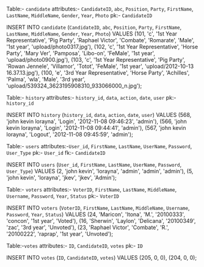Table:- `candidate`
attributes:-  `CandidateID`, `abc`, `Position`, `Party`, `FirstName`, `LastName`, `MiddleName`, `Gender`, `Year`, `Photo`
pk:- `CandidateID`


INSERT INTO `candidate` (`CandidateID`, `abc`, `Position`, `Party`, `FirstName`, `LastName`, `MiddleName`, `Gender`, `Year`, `Photo`) VALUES
(101, 'c', '1st Year Representative', 'Pig Party', 'Raphael Victor', 'Combate', 'Romarate', 'Male', '1st year', 'upload/photo0317.jpg'),
(102, 'c', '1st Year Representative', 'Horse Party', 'Mary Ver', 'Pamposa', 'Libo-on', 'FeMale', '1st year', 'upload/photo0900.jpg'),
(103, 'c', '1st Year Representative', 'Pig Party', 'Rowan Jennele', 'Villamor', 'Totot', 'FeMale', '1st year', 'upload/2012-10-13 16.37.13.jpg'),
(100, 'e', '3rd Year Representative', 'Horse Party', 'Achilles', 'Palma', 'wla', 'Male', '3rd year', 'upload/539324_3623195908310_933066000_n.jpg');






Table:- `history`
attributes:- `history_id`, `data`, `action`, `date`, `user`
pk:- `history_id`

INSERT INTO `history` (`history_id`, `data`, `action`, `date`, `user`) VALUES
(568, 'john kevin lorayna', 'Login', '2012-11-08 09:46:23', 'admin'),
(566, 'john kevin lorayna', 'Login', '2012-11-08 09:44:41', 'admin'),
(567, 'john kevin lorayna', 'Logout', '2012-11-08 09:45:59', 'admin');





Table:- `users`
attributes:-`User_id`, `FirstName`, `LastName`, `UserName`, `Password`, `User_Type`
pk:- `User_id`
fk:- `CandidateID`


INSERT INTO `users` (`User_id`, `FirstName`, `LastName`, `UserName`, `Password`, `User_Type`) VALUES
(2, 'john kevin', 'lorayna', 'admin', 'admin', 'admin'),
(5, 'john kevin', 'lorayna', 'jkev', 'jkev', 'Admin');



Table:- `voters`
attributes:- `VoterID`, `FirstName`, `LastName`, `MiddleName`, `Username`, `Password`, `Year`, `Status`
pk:- `VoterID`

INSERT INTO `voters` (`VoterID`, `FirstName`, `LastName`, `MiddleName`, `Username`, `Password`, `Year`, `Status`) VALUES
(24, 'Maricon', 'Itona', 'M.', '20100333', 'concon', '1st year', 'Voted'),
(16, 'Sherwin', 'Laylon', 'Delicana', '20100349', 'zac', '3rd year', 'Unvoted'),
(23, 'Raphael Victor', 'Combate', 'R.', '20100222', 'raprap', '1st year', 'Unvoted');


Table:-`votes`
attributes:- `ID`, `CandidateID`, `votes`
pk:- `ID`



INSERT INTO `votes` (`ID`, `CandidateID`, `votes`) VALUES
(205, 0, 0),
(204, 0, 0);
